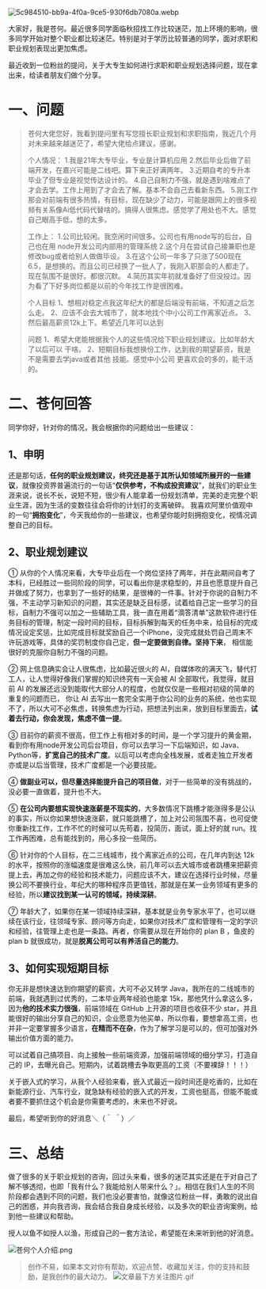 ![5c984510-bb9a-4f0a-9ce5-930f6db7080a.webp](https://cdn.nlark.com/yuque/0/2023/webp/29495295/1697189884343-2eeb73a9-5e3b-4d6b-ac20-bf883bc14cf0.webp#clientId=ub5e09f34-2059-4&from=drop&id=u1a7ac8ae&originHeight=1024&originWidth=1792&originalType=binary&ratio=2&rotation=0&showTitle=false&size=229078&status=done&style=none&taskId=u6888dcd6-24da-4e4c-8a94-8df3d4837cf&title=)

大家好，我是苍何。最近很多同学面临秋招找工作比较迷茫，加上环境的影响，很多同学开始对整个职业都比较迷茫。特别是对于学历比较普通的同学，面对求职和职业规划表现出更加焦虑。

最近收到一位粉丝的提问，关于大专生如何进行求职和职业规划选择问题，现在拿出来，给读者朋友们做个分享。

# 一、问题

> 苍何大佬您好，我看到提问里有写您擅长职业规划和求职指南，我近几个月对未来越来越迷茫了，希望大佬给点建议，感谢。
> 
> 个人情况：
> 1.我是21年大专毕业，专业是计算机应用
> 2.然后毕业后做了前端开发，在嘉兴可能是二线吧。算下来正好满两年。
> 3.近期自考的专升本毕业了但专业是视觉传达设计的。
> 4.自己自制力不强，就是遇到啥难点了才会去学。工作上用到了才会去了解。基本不会自己去看新东西。
> 5.刚工作那会对前端有很多热情，有目标，现在缺少了动力，可能是跟网上的很多视频有关系像Ai低代码代替啥的。搞得人很焦虑。感觉学了用处也不大。感觉自己眼高手低，想的太多。
> 
> 工作上：
> 1.公司比较闲。我空闲时间很多。公司也有用node写的后台，自己也在用 node开发公司内部用的管理系统
> 2.这个月在尝试自己接兼职也是修改bug或者给别人做做毕设。
> 3.在这个公司一年多了只涨了500现在6.5，是想换的。而且公司已经换了一批人了，我刚入职那会的人都走了。现在氛围不是很好。都很沉默。
> 4.简历其实年初就准备好了但没投过。因为看了下好多岗位都是以前的今年找工作是很困难。
> 
> 个人目标
> 1、想相对稳定点我这年纪大的都是后端没有前端，不知道之后怎么走。
> 2、应该不会去大城市了，就本地找个中小公司工作离家近点。
> 3、然后最高薪资12k上下。希望近几年可以达到
> 
> 问题
> 1、希望大佬能根据我个人的这些情况给下职业规划建议。比如年龄大了以后可以
> 干啥。
> 2、短期目标我想换份工作，达到我的期望薪资，我是不是需要去学java或者其他
> 技能。感觉中小公司 更喜欢会的多的，能干活的。


# 二、苍何回答

同学你好，针对你的情况，我会根据你的问题给出一些建议：

## 1、申明

还是那句话，**任何的职业规划建议，终究还是基于其所认知领域所展开的一些建议**，就像投资界普遍流行的一句话“**仅供参考，不构成投资建议**”，就我们的职业生涯来说，说长不长，说短不短，很少有人能拿着一份规划清单，完美的走完整个职业生涯，因为生活的变数往往会将你的计划打的支离破碎。
我喜欢阿里价值观中的一句“**拥抱变化**”，今天我给你的一些建议，也希望你能时刻拥抱变化，视情况调整自己的目标。

## 2、职业规划建议

① 从你的个人情况来看，大专毕业后在一个岗位坚持了两年，并在此期间自考了本科，已经胜过一些同阶段的同学，可以看出你是求稳型的，并且也愿意提升自己并做成了努力，也拿到了一些好的结果，是很棒的一件事。针对于你说的自制力不强，不主动学习新知识的问题，其实还是缺乏目标感，试着给自己定一些学习的目标，自制力不强可以加之一些辅助工具，我一直在用着“滴答清单”这款软件进行任务目标的管理，制定一段时间的目标，目标拆解到每天的任务中来，给目标的完成情况设定奖惩，比如完成目标就奖励自己一个iPhone，没完成就处罚自己周末不许玩游戏等，具体的奖罚制度你自己定，**但一定要做到自律。坚持下来**， 相信能很好的克服你自制力不强的问题。

② 网上信息确实会让人很焦虑，比如最近很火的 AI，自媒体吹的满天飞，替代打工人，让人觉得好像我们掌握的知识终究有一天会被 AI 全部取代，我觉得，就目前 AI 的发展还远没到能取代大部分人的程度，也就仅仅是一些相对初级的简单的重复的问题而已， 你让 AI 去写出一套完全实用于你公司的业务的系统，他也实现不了，所以大可不必焦虑，转换焦虑为行动，把想法列出来，放到目标里面去，**试着去行动，你会发现，焦虑不值一提**。

③ 目前你的薪资不很高，但工作上有相对多的时间，是一个学习提升的黄金期，看到你有用node开发公司后台项目，你可以去学习一下后端知识，如 Java、Python等，**扩宽自己的技术广度**。以后可以考虑向全栈发展，或者走独立开发者亦或是以后当管理，技术广度都是一个必要技能。

④ **做副业可以，但尽量选择能提升自己的项目做**，对于一些简单的没有挑战的，没必要一直做着，提升也不大。

⑤ **在公司内要想实现快速涨薪是不现实的**，大多数情况下跳槽才能涨得多是公认的事实，所以你如果想快速涨薪，就只能跳槽了，加上对公司氛围不喜，也可促使你重新找工作，工作不忙的时候可以先苟着，投简历，面试，面上好的就 run。找工作再困难，总有能找到的，用心多投一些简历。

⑥ 针对你的个人目标，在二三线城市，找个离家近点的公司，在几年内到达 12k 的水平，按照你的涨幅速度是很难这么快，前几年可以去大城市或者跳槽来把薪资提上去，再加之你的经验和技术能力，问题应该不大，建议在选择行业时候，尽量换公司不要换行业，年纪大的哪种程序员更值钱，那就是在某一业务领域有更多的经验，所以**建议找到某一认可的领域，持续深耕**。

⑦ 年龄大了，如果你在某一领域持续深耕，基本就是业务专家水平了，也可以继续在该行业，往领域专家、顾问等方向走，如果你对技术广度和管理有一定的学识和经验，往管理上走也是一条路。再者，你需要从现在开始你的 plan B ，鱼皮的 plan b 就很成功，就是**脱离公司可以有养活自己的能力**。
## 3、如何实现短期目标

你无非是想快速达到你期望的薪资，大可不必又转学 Java，我所在的二线城市的前端，我就遇到过优秀的，二本毕业两年经验也能拿 15k，那他凭什么拿这么多，因为**他的技术实力很强**，前端领域在 GitHub 上开源的项目也收获不少 star，并且能很好的输出分享自己的知识，企业愿意为他买单，所以你看，要想拿高工资，也并非一定要掌握多少语言，**在精而不在杂**，作为了解学习是可以的，但可加强对外输出价值方面的能力。

可以试着自己搞项目、向上接触一些前端资源，加强前端领域的细分学习，打造自己的 IP，去曝光自己。短期内，试着跳槽去争取更高的工资（不要裸辞！！！）

关于嵌入式的学习，从我个人经验来看，嵌入式最近一段时间还是吃香的，比如在新能源行业、汽车行业，就急缺有经验的嵌入式的开发，工资也挺高，但能不能或者要不要抓住这个机会是你需要考虑的，未来也不好说。

最后，希望听到你的好消息＼（＾ ＾）／

# 三、总结

做了很多的关于职业规划的咨询，回过头来看，很多的迷茫其实还是在于对自己了解不够透彻，也即「我有什么？我能给别人带来什么？」。相信在我们人生的不同阶段都会遇到不同的问题，我们也没必要害怕，就像这位粉丝一样，勇敢的说出自己的困惑，并向我咨询，我会结合我自身成长经验，以及多次的职业咨询案例，给到他一些建议和帮助。

授人以鱼不如授人以渔，形成自己的一套方法论，希望能在未来听到他的好消息。

![苍何个人介绍.png](https://cdn.nlark.com/yuque/0/2023/png/29495295/1696255868903-dd1f63ce-d8a4-40d3-bb7a-2879c1d331a1.png#averageHue=%23a6bbbd&clientId=ub7322f39-98cc-4&from=ui&id=u9a4a5bf7&originHeight=500&originWidth=900&originalType=binary&ratio=2&rotation=0&showTitle=false&size=445580&status=done&style=none&taskId=uf832e99f-fd09-436e-b42e-f632bd37bb7&title=)

> 创作不易，如果本文对你有帮助，欢迎点赞、收藏加关注，你的支持和鼓励，是我创作的最大动力。
> ![文章最下方关注图片.gif](https://cdn.nlark.com/yuque/0/2023/gif/29495295/1695892885868-ec6c1fdb-e043-40e0-8b57-079a6050abd6.gif#averageHue=%23e6e1e0&clientId=u5e901b1f-45e4-4&from=ui&id=u8ab09020&originHeight=200&originWidth=640&originalType=binary&ratio=2&rotation=0&showTitle=false&size=137992&status=done&style=none&taskId=uc7faaa53-86b7-474a-974a-d55411ced53&title=)


